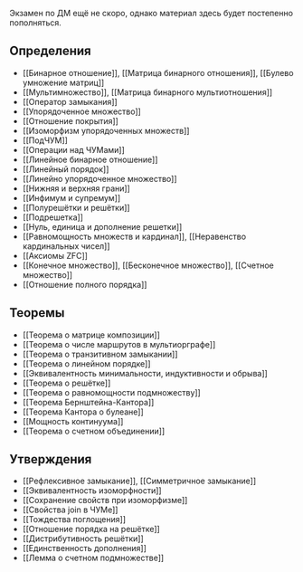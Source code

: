 Экзамен по ДМ ещё не скоро, однако материал здесь будет постепенно пополняться.

## Определения
- [[Бинарное отношение]], [[Матрица бинарного отношения]], [[Булево умножение матриц]]
- [[Мультимножество]], [[Матрица бинарного мультиотношения]]
- [[Оператор замыкания]]
- [[Упорядоченное множество]]
- [[Отношение покрытия]]
- [[Изоморфизм упорядоченных множеств]]
- [[ПодЧУМ]]
- [[Операции над ЧУМами]]
- [[Линейное бинарное отношение]]
- [[Линейный порядок]]
- [[Линейно упорядоченное множество]]
- [[Нижняя и верхняя грани]]
- [[Инфимум и супремум]]
- [[Полурешётки и решётки]]
- [[Подрешетка]]
- [[Нуль, единица и дополнение решетки]]
- [[Равномощность множеств и кардинал]], [[Неравенство кардинальных чисел]]
- [[Аксиомы ZFC]]
- [[Конечное множество]], [[Бесконечное множество]], [[Счетное множество]]
- [[Отношение полного порядка]]

## Теоремы
- [[Теорема о матрице композиции]]
- [[Теорема о числе маршрутов в мультиорграфе]]
- [[Теорема о транзитивном замыкании]]
- [[Теорема о линейном порядке]]
- [[Эквивалентность минимальности, индуктивности и обрыва]]
- [[Теорема о решётке]]
- [[Теорема о равномощности подмножеству]]
- [[Теорема Бернштейна-Кантора]]
- [[Теорема Кантора о булеане]]
- [[Мощность континуума]]
- [[Теорема о счетном объединении]]

## Утверждения
- [[Рефлексивное замыкание]], [[Симметричное замыкание]]
- [[Эквивалентность изоморфности]]
- [[Сохранение свойств при изоморфизме]]
- [[Свойства join в ЧУМе]]
- [[Тождества поглощения]]
- [[Отношение порядка на решётке]]
- [[Дистрибутивность решётки]]
- [[Единственность дополнения]]
- [[Лемма о счетном подмножестве]]